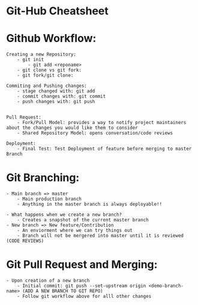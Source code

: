 # Git-Hub Cheatsheet

# Github Workflow:
    Creating a new Repository: 
        - git init 
            - git add <reponame>
        - git clone vs git fork:
        - git fork/git clone:
    
    Commiting and Pushing changes:
        - stage changed with: git add
        - commit changes with: git commit
        - push changes with: git push 


    Pull Request:
        - Fork/Pull Model: provides a way to notify project maintainers about the changes you would like them to consider
        - Shared Repository Model: opens conversation/code reviews

    Deployment: 
        - Final Test: Test Deployment of feature before merging to master Branch



# Git Branching:
    - Main branch => master 
        - Main production branch
        - Anything in the master branch is always deployable!!

    - What happens when we create a new branch? 
        - Creates a snapshot of the current master branch
    - New branch => New feature/Contribution
        - An enviorment where we can try things out
        - Branch will not be mergered into master until it is reviewed (CODE REVIEWS)

# Git Pull Request and Merging:
    - Upon creation of a new branch
        - Initial commit: git push --set-upstream origin <demo-branch-name> (ADD A NEW BRANCH TO GIT REPO)
        - Follow git workflow above for alll other changes  